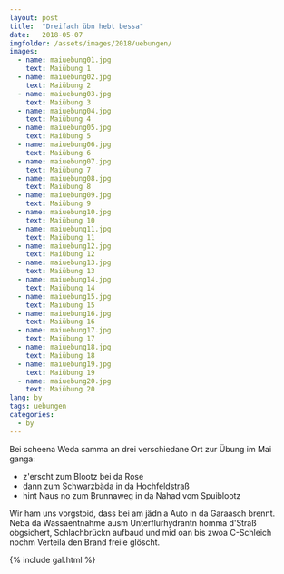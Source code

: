 ```yaml
---
layout: post
title:  "Dreifach übn hebt bessa"
date:   2018-05-07
imgfolder: /assets/images/2018/uebungen/
images:
  - name: maiuebung01.jpg
    text: Maiübung 1
  - name: maiuebung02.jpg
    text: Maiübung 2
  - name: maiuebung03.jpg
    text: Maiübung 3
  - name: maiuebung04.jpg
    text: Maiübung 4
  - name: maiuebung05.jpg
    text: Maiübung 5
  - name: maiuebung06.jpg
    text: Maiübung 6
  - name: maiuebung07.jpg
    text: Maiübung 7
  - name: maiuebung08.jpg
    text: Maiübung 8
  - name: maiuebung09.jpg
    text: Maiübung 9
  - name: maiuebung10.jpg
    text: Maiübung 10
  - name: maiuebung11.jpg
    text: Maiübung 11
  - name: maiuebung12.jpg
    text: Maiübung 12
  - name: maiuebung13.jpg
    text: Maiübung 13
  - name: maiuebung14.jpg
    text: Maiübung 14
  - name: maiuebung15.jpg
    text: Maiübung 15
  - name: maiuebung16.jpg
    text: Maiübung 16
  - name: maiuebung17.jpg
    text: Maiübung 17
  - name: maiuebung18.jpg
    text: Maiübung 18
  - name: maiuebung19.jpg
    text: Maiübung 19
  - name: maiuebung20.jpg
    text: Maiübung 20
lang: by
tags: uebungen
categories:
  - by
---
```


Bei scheena Weda samma an drei verschiedane Ort zur Übung im Mai ganga:

* z'erscht zum Blootz bei da Rose
* dann zum Schwarzbäda in da Hochfeldstraß
* hint Naus no zum Brunnaweg in da Nahad vom Spuiblootz

Wir ham uns vorgstoid, dass bei am jädn a Auto in da Garaasch brennt. Neba da Wassaentnahme ausm Unterflurhydrantn homma d'Straß obgsichert, Schlachbrückn aufbaud und mid oan bis zwoa C-Schleich nochm Verteila den Brand freile glöscht.

{% include gal.html %}
